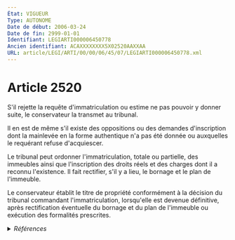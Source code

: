 ```yaml
---
État: VIGUEUR
Type: AUTONOME
Date de début: 2006-03-24
Date de fin: 2999-01-01
Identifiant: LEGIARTI000006450778
Ancien identifiant: ACAXXXXXXXX5X02520AAXXAA
URL: article/LEGI/ARTI/00/00/06/45/07/LEGIARTI000006450778.xml
---
```


<h1>Article 2520</h1>

S'il rejette la requête d'immatriculation ou estime ne pas pouvoir y donner
suite, le conservateur la transmet au tribunal.<br />

Il en est de même s'il existe des oppositions ou des demandes d'inscription dont
la mainlevée en la forme authentique n'a pas été donnée ou auxquelles le
requérant refuse d'acquiescer.<br />

Le tribunal peut ordonner l'immatriculation, totale ou partielle, des immeubles
ainsi que l'inscription des droits réels et des charges dont il a reconnu
l'existence. Il fait rectifier, s'il y a lieu, le bornage et le plan de
l'immeuble.<br />

Le conservateur établit le titre de propriété conformément à la décision du
tribunal commandant l'immatriculation, lorsqu'elle est devenue définitive, après
rectification éventuelle du bornage et du plan de l'immeuble ou exécution des
formalités prescrites.


<details>
  <summary><em>Références</em></summary>

  <h2>Articles faisant référence à l'article</h2>
  
  <ul>
    <li>
      <a href="https://legal.tricoteuses.fr//redirection/LEGIARTI000006448351?vers=git&vers=legifrance">Code civil - article 2314 AUTONOME MODIFIE_MORT_NE, en vigueur du 2008-01-01 au 2006-03-24</a> CONCORDE source
    </li>
    <li>
      <a href="https://legal.tricoteuses.fr//redirection/LEGIARTI000006448351?vers=git&vers=legifrance">Code civil - article 2314 AUTONOME MODIFIE_MORT_NE, en vigueur du 2008-01-01 au 2006-03-24</a> CONCORDANCE cible
    </li>
    <li>
      <a href="https://legal.tricoteuses.fr//redirection/LEGIARTI000044071327?vers=git&vers=legifrance">Code civil - article 2314 AUTONOME VIGUEUR, en vigueur depuis le 2022-01-01</a> CONCORDE source
    </li>
    <li>
      <a href="https://legal.tricoteuses.fr//redirection/LEGIARTI000044071327?vers=git&vers=legifrance">Code civil - article 2314 AUTONOME VIGUEUR, en vigueur depuis le 2022-01-01</a> CONCORDANCE cible
    </li>
    <li>
      <a href="https://legal.tricoteuses.fr//redirection/LEGIARTI000019683078?vers=git&vers=legifrance">Décret n° 2008-1086 du 23 octobre 2008 relatif à l'immatriculation et à l'inscription des droits en matière immobilière à Mayotte - article 49 AUTONOME VIGUEUR, en vigueur depuis le 2008-10-26</a> CITATION source
    </li>
    <li>
      <a href="https://legal.tricoteuses.fr//redirection/LEGIARTI000006532323?vers=git&vers=legifrance">Ordonnance n° 2006-346 du 23 mars 2006 relative aux sûretés - article 1 ENTIEREMENT_MODIF</a> CREATION cible
    </li>
    <li>
      <a href="https://legal.tricoteuses.fr//redirection/LEGIARTI000019683076?vers=git&vers=legifrance">Décret n° 2008-1086 du 23 octobre 2008 relatif à l'immatriculation et à l'inscription des droits en matière immobilière à Mayotte - article 48 AUTONOME VIGUEUR, en vigueur depuis le 2008-10-26</a> CITATION source
    </li>
    <li>
      <a href="https://legal.tricoteuses.fr//redirection/LEGIARTI000006448352?vers=git&vers=legifrance">Code civil - article 2314 AUTONOME MODIFIE, en vigueur du 2006-03-24 au 2022-01-01</a> CONCORDE source
    </li>
    <li>
      <a href="https://legal.tricoteuses.fr//redirection/LEGIARTI000006448352?vers=git&vers=legifrance">Code civil - article 2314 AUTONOME MODIFIE, en vigueur du 2006-03-24 au 2022-01-01</a> CONCORDANCE cible
    </li>
  </ul>
  
  <h2>Références faites par l'article</h2>
  
  <ul>
    <li>
      2006-03-23 CREATION source <a href="https://legal.tricoteuses.fr//redirection/LEGIARTI000006532323?vers=git&vers=legifrance">Ordonnance n° 2006-346 du 23 mars 2006 relative aux sûretés - article 1 ENTIEREMENT_MODIF</a>
    </li>
    <li>
      2008-10-23 CITATION cible <a href="https://legal.tricoteuses.fr//redirection/LEGIARTI000019683076?vers=git&vers=legifrance">Décret n° 2008-1086 du 23 octobre 2008 relatif à l'immatriculation et à l'inscription des droits en matière immobilière à Mayotte - article 48 AUTONOME VIGUEUR, en vigueur depuis le 2008-10-26</a>
    </li>
    <li>
      2008-10-23 CITATION cible <a href="https://legal.tricoteuses.fr//redirection/LEGIARTI000019683078?vers=git&vers=legifrance">Décret n° 2008-1086 du 23 octobre 2008 relatif à l'immatriculation et à l'inscription des droits en matière immobilière à Mayotte - article 49 AUTONOME VIGUEUR, en vigueur depuis le 2008-10-26</a>
    </li>
    <li>
      2999-01-01 CONCORDE cible <a href="https://legal.tricoteuses.fr//redirection/LEGIARTI000006448351?vers=git&vers=legifrance">Code civil - article 2314 AUTONOME MODIFIE_MORT_NE, en vigueur du 2008-01-01 au 2006-03-24</a>
    </li>
    <li>
      2999-01-01 CONCORDANCE source <a href="https://legal.tricoteuses.fr//redirection/LEGIARTI000006448351?vers=git&vers=legifrance">Code civil - article 2314 AUTONOME MODIFIE_MORT_NE, en vigueur du 2008-01-01 au 2006-03-24</a>
    </li>
    <li>
      CODIFICATION source Loi 1804-03-15
    </li>
  </ul>
</details>
